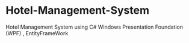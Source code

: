 # Hotel-Management-System
Hotel Management System using C# Windows Presentation Foundation (WPF) , EntityFrameWork
